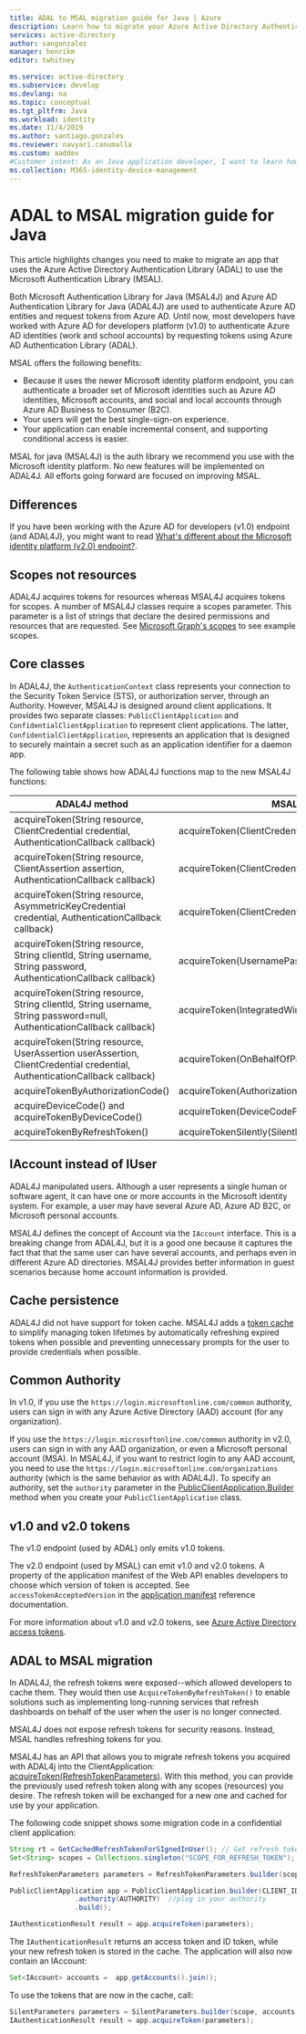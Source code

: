 ```yaml
---
title: ADAL to MSAL migration guide for Java | Azure
description: Learn how to migrate your Azure Active Directory Authentication Library (ADAL) Java app to the Microsoft Authentication Library (MSAL).
services: active-directory
author: sangonzalez
manager: henrikm
editor: twhitney

ms.service: active-directory
ms.subservice: develop
ms.devlang: na
ms.topic: conceptual
ms.tgt_pltfrm: Java
ms.workload: identity
ms.date: 11/4/2019
ms.author: santiago.gonzales
ms.reviewer: navyari.canumalla
ms.custom: aaddev
#Customer intent: As an Java application developer, I want to learn how to migrate my v1 ADAL app to v2 MSAL.
ms.collection: M365-identity-device-management
---
```


# ADAL to MSAL migration guide for Java

This article highlights changes you need to make to migrate an app that uses the Azure Active Directory Authentication Library (ADAL) to use the Microsoft Authentication Library (MSAL).

Both Microsoft Authentication Library for Java (MSAL4J) and Azure AD Authentication Library for Java (ADAL4J) are used to authenticate Azure AD entities and request tokens from Azure AD. Until now, most developers have worked with Azure AD for developers platform (v1.0) to authenticate Azure AD identities (work and school accounts) by requesting tokens using Azure AD Authentication Library (ADAL).

MSAL offers the following benefits:

- Because it uses the newer Microsoft identity platform endpoint, you can authenticate a broader set of Microsoft identities such as Azure AD identities, Microsoft accounts, and social and local accounts through Azure AD Business to Consumer (B2C).
- Your users will get the best single-sign-on experience.
- Your application can enable incremental consent, and supporting conditional access is easier.

MSAL for java (MSAL4J) is the auth library we recommend you use with the Microsoft identity platform. No new features will be implemented on ADAL4J. All efforts going forward are focused on improving MSAL.

## Differences

If you have been working with the Azure AD for developers (v1.0) endpoint (and ADAL4J), you might want to read [What's different about the Microsoft identity platform (v2.0) endpoint?](https://docs.microsoft.com/en-us/azure/active-directory/develop/azure-ad-endpoint-comparison).

## Scopes not resources

ADAL4J acquires tokens for resources whereas MSAL4J acquires tokens for scopes. A number of MSAL4J classes require a scopes parameter. This parameter is a list of strings that declare the desired permissions and resources that are requested. See [Microsoft Graph's scopes](https://docs.microsoft.com/en-us/graph/permissions-reference) to see example scopes.

## Core classes

In ADAL4J, the `AuthenticationContext` class represents your connection to the Security Token Service (STS), or authorization server, through an Authority. However, MSAL4J is designed around client applications. It provides two separate classes: `PublicClientApplication` and `ConfidentialClientApplication` to represent client applications.  The latter, `ConfidentialClientApplication`, represents an application that is designed to securely maintain a secret such as an application identifier for a daemon app.

The following table shows how ADAL4J functions map to the new MSAL4J functions:

| ADAL4J method| MSAL4J method|
|------|-------|
|acquireToken(String resource, ClientCredential credential, AuthenticationCallback callback) | acquireToken(ClientCredentialParameters)|
|acquireToken(String resource, ClientAssertion assertion, AuthenticationCallback callback)|acquireToken(ClientCredentialParameters)|
|acquireToken(String resource, AsymmetricKeyCredential credential, AuthenticationCallback callback)|acquireToken(ClientCredentialParameters)|
|acquireToken(String resource, String clientId, String username, String password, AuthenticationCallback callback)| acquireToken(UsernamePasswordParameters)|
|acquireToken(String resource, String clientId, String username, String password=null, AuthenticationCallback callback)|acquireToken(IntegratedWindowsAuthenticationParameters)|
|acquireToken(String resource, UserAssertion userAssertion, ClientCredential credential, AuthenticationCallback callback)| acquireToken(OnBehalfOfParameters)|
|acquireTokenByAuthorizationCode() | acquireToken(AuthorizationCodeParameters) |
| acquireDeviceCode() and acquireTokenByDeviceCode()| acquireToken(DeviceCodeParameters)|
|acquireTokenByRefreshToken()| acquireTokenSilently(SilentParameters)|

## IAccount instead of IUser

ADAL4J manipulated users. Although a user represents a single human or software agent, it can have one or more accounts in the Microsoft identity system. For example, a user may have several Azure AD, Azure AD B2C, or Microsoft personal accounts.

MSAL4J defines the concept of Account via the `IAccount` interface. This is a breaking change from ADAL4J, but it is a good one because it captures the fact that that the same user can have several accounts, and perhaps even in different Azure AD directories. MSAL4J provides better information in guest scenarios because home account information is provided.

## Cache persistence

ADAL4J did not have support for token cache.
MSAL4J adds a [token cache](msal-acquire-cache-tokens.md) to simplify managing token lifetimes by automatically refreshing expired tokens when possible and preventing unnecessary prompts for the user to provide credentials when possible.

## Common Authority

In v1.0, if you use the `https://login.microsoftonline.com/common` authority, users can sign in with any Azure Active Directory (AAD) account (for any organization).

If you use the `https://login.microsoftonline.com/common` authority in v2.0, users can sign in with any AAD organization, or even a Microsoft personal account (MSA). In MSAL4J, if you want to restrict login to any AAD account, you need to use the `https://login.microsoftonline.com/organizations` authority (which is the same behavior as with ADAL4J). To specify an authority, set the `authority` parameter in the [PublicClientApplication.Builder](https://javadoc.io/doc/com.microsoft.azure/msal4j/1.0.0/com/microsoft/aad/msal4j/PublicClientApplication.Builder.html) method when you create your `PublicClientApplication` class.

## v1.0 and v2.0 tokens

The v1.0 endpoint (used by ADAL) only emits v1.0 tokens.

The v2.0 endpoint (used by MSAL) can emit v1.0 and v2.0 tokens. A property of the application manifest of the Web API enables developers to choose which version of token is accepted. See `accessTokenAcceptedVersion` in the [application manifest](https://docs.microsoft.com/en-us/azure/active-directory/develop/reference-app-manifest) reference documentation.

For more information about v1.0 and v2.0 tokens, see [Azure Active Directory access tokens](https://docs.microsoft.com/en-us/azure/active-directory/develop/access-tokens).

## ADAL to MSAL migration

In ADAL4J, the refresh tokens were exposed--which allowed developers to cache them. They would then use `AcquireTokenByRefreshToken()` to enable solutions such as implementing long-running services that refresh dashboards on behalf of the user when the user is no longer connected.

MSAL4J does not expose refresh tokens for security reasons. Instead, MSAL handles refreshing tokens for you.

MSAL4J has an API that allows you to migrate refresh tokens you acquired with ADAL4j into the ClientApplication: [acquireToken(RefreshTokenParameters)](https://javadoc.io/static/com.microsoft.azure/msal4j/1.0.0/com/microsoft/aad/msal4j/PublicClientApplication.html#acquireToken-com.microsoft.aad.msal4j.RefreshTokenParameters-). With this method, you can provide the previously used refresh token along with any scopes (resources) you desire. The refresh token will be exchanged for a new one and cached for use by your application.

The following code snippet shows some migration code in a confidential client application:

```java
String rt = GetCachedRefreshTokenForSIgnedInUser(); // Get refresh token from where you have them stored
Set<String> scopes = Collections.singleton("SCOPE_FOR_REFRESH_TOKEN");

RefreshTokenParameters parameters = RefreshTokenParameters.builder(scopes, rt).build();

PublicClientApplication app = PublicClientApplication.builder(CLIENT_ID) // ClientId for your application
                .authority(AUTHORITY)  //plug in your authority
                .build();

IAuthenticationResult result = app.acquireToken(parameters);
```

The `IAuthenticationResult` returns an access token and ID token, while your new refresh token is stored in the cache. 
The application will also now contain an IAccount:

```java
Set<IAccount> accounts =  app.getAccounts().join();
```

To use the tokens that are now in the cache, call:

```java
SilentParameters parameters = SilentParameters.builder(scope, accounts.iterator().next()).build(); 
IAuthenticationResult result = app.acquireToken(parameters);
```
